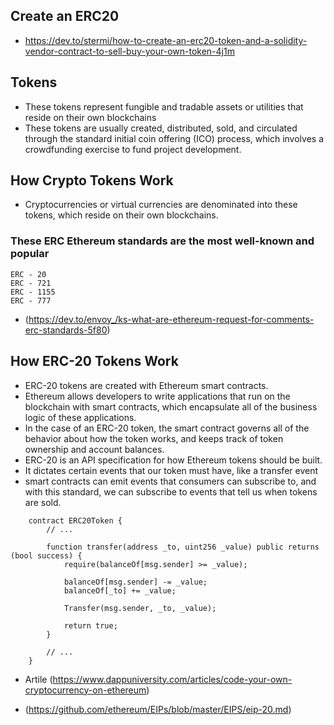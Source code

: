 ## Create an ERC20
- https://dev.to/stermi/how-to-create-an-erc20-token-and-a-solidity-vendor-contract-to-sell-buy-your-own-token-4j1m

## Tokens
- These tokens represent fungible and tradable assets or utilities that reside on their own blockchains
- These tokens are usually created, distributed, sold, and circulated through the standard initial coin offering (ICO) process, which involves a crowdfunding exercise to fund project development.

## How Crypto Tokens Work
- Cryptocurrencies or virtual currencies are denominated into these tokens, which reside on their own blockchains.

### These ERC Ethereum standards are the most well-known and popular 

    ERC - 20
    ERC - 721
    ERC - 1155
    ERC - 777

- (https://dev.to/envoy_/ks-what-are-ethereum-request-for-comments-erc-standards-5f80)


## How ERC-20 Tokens Work
- ERC-20 tokens are created with Ethereum smart contracts.
- Ethereum allows developers to write applications that run on the blockchain with smart contracts, which encapsulate all of the business logic of these applications.
- In the case of an ERC-20 token, the smart contract governs all of the behavior about how the token works, and keeps track of token ownership and account balances.
- ERC-20 is an API specification for how Ethereum tokens should be built.
- It dictates certain events that our token must have, like a transfer event
- smart contracts can emit events that consumers can subscribe to, and with this standard, we can subscribe to events that tell us when tokens are sold.

```
    contract ERC20Token {
        // ...

        function transfer(address _to, uint256 _value) public returns (bool success) {
            require(balanceOf[msg.sender] >= _value);

            balanceOf[msg.sender] -= _value;
            balanceOf[_to] += _value;

            Transfer(msg.sender, _to, _value);

            return true;
        }

        // ...
    }
```

- Artile (https://www.dappuniversity.com/articles/code-your-own-cryptocurrency-on-ethereum) 

- (https://github.com/ethereum/EIPs/blob/master/EIPS/eip-20.md)
